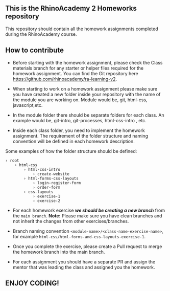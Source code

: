 ## This is the RhinoAcademy 2 Homeworks repository
This repository should contain all the homework assignments completed during the RhinoAcademy course.

## How to contribute

- Before starting with the homework assignment, please check the Class materials branch for any starter or helper files required for the homework assignment. You can find the Git repository here https://github.com/rhinoacademy/ra-learning-v2.

- When starting to work on a homework assignment please make sure you have created a new folder inside your repository with the name of the module you are working on. 
Module would be, git, html-css, javascript,etc.

- In the module folder there should be separate folders for each class. An example would be, git-intro, git-processes, html-css-intro , etc.

- Inside each class folder, you need to implement the homework assignment. The requirement of the folder structure and naming convention will be defined in each homework description.

Some examples of how the folder structure should be defined:
```
› root
    › html-css
        › html-css-intro
            › create-website
        › html-forms-css-layouts
            › login-register-form
            › order-form
        › css-layouts
            › exercise-1
            › exercise-2
```

- For each homework exercise ___we should be creating a new branch___ from the `main branch`. 
**Note:** Please make sure you have clean branches and not inherit the changes from other exercises/branches.

- Branch naming convention `<module-name>/<class-name-exercise-name>`, for example `html-css/html-forms-and-css-layouts-exercise-1`.

- Once you complete the exercise, please create a Pull request to merge the homework branch into the main branch. 

- For each assignment you should have a separate PR and assign the mentor that was leading the class and assigned you the homework.

## ENJOY CODING!
